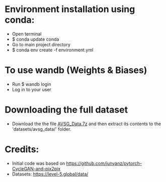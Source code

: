 
# Environment installation using conda:
* Open terminal 
* $ conda update conda
* Go to main project directory 
* $ conda env create -f environment.yml


# To use wandb (Weights & Biases)
* Run $ wandb login
* Log in to your user

# Downloading the full dataset
* Download the the file [AVSG_Data.7z](https://drive.google.com/file/d/1-6NTypMP2dj-GZPm9DrOIQ80_iMgFl_9/view?usp=sharing) and then extract its contents to  the 'datasets/avsg_data/' folder. 

# Credits:
* Initial code was based on https://github.com/junyanz/pytorch-CycleGAN-and-pix2pix
* Datasets: https://level-5.global/data/
